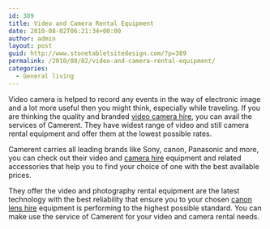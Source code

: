 ```yaml
---
id: 389
title: Video and Camera Rental Equipment
date: 2010-08-02T06:21:34+00:00
author: admin
layout: post
guid: http://www.stonetabletsitedesign.com/?p=389
permalink: /2010/08/02/video-and-camera-rental-equipment/
categories:
  - General living
---
```

Video camera is helped to record any events in the way of electronic image and a lot more useful then you might think, especially while traveling. If you are thinking the quality and branded [video camera hire](http://www.camerent.co.uk/video_camera_hire/), you can avail the services of Camerent. They have widest range of video and still camera rental equipment and offer them at the lowest possible rates.

Camerent carries all leading brands like Sony, canon, Panasonic and more, you can check out their video and [camera hire](http://www.camerent.co.uk/camera_hire/) equipment and related accessories that help you to find your choice of one with the best available prices.

They offer the video and photography rental equipment are the latest technology with the best reliability that ensure you to your chosen [canon lens hire](http://www.camerent.co.uk/lens_hire/canon_lenses/lens_hire_canon_lenses.html) equipment is performing to the highest possible standard. You can make use the service of Camerent for your video and camera rental needs.